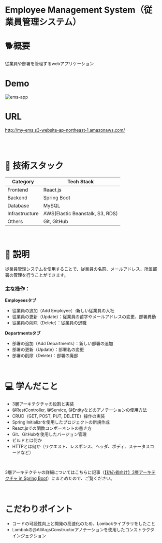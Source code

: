 # Employee Management System（従業員管理システム）
# 🐕概要
従業員や部署を管理するwebアプリケーション
<br>

# Demo
![ems-app](https://github.com/zakzackr/employee-management-system/assets/100734822/758f48fe-e025-4c0c-8551-7e41ccf41f4c)
<br>    

# URL
http://my-ems.s3-website-ap-northeast-1.amazonaws.com/

<br> <br>


# 💾 技術スタック
| Category | Tech Stack |
| ---- | ---- |
| Frontend | React.js |
| Backend | Spring Boot |
| Database | MySQL |
| Infrastructure | AWS(Elastic Beanstalk, S3, RDS) |
| Others | Git, GitHub |
<br>

# 📝 説明
従業員管理システムを使用することで、従業員の名前、メールアドレス、所属部署の管理を行うことができます。
    
### 主な操作：
**Employeesタブ**    
* 従業員の追加（Add Employee）:新しい従業員の入社    
* 従業員の更新（Update）：従業員の苗字やメールアドレスの変更、部署異動
* 従業員の削除（Delete）：従業員の退職
    
**Departmentsタブ**    
* 部署の追加（Add Departments）：新しい部署の追加
* 部署の更新（Update）：部署名の変更   
* 部署の削除（Delete）：部署の廃部
<br>

# 💻 学んだこと
* 3層アーキテクチャの役割と実装
* @RestController, @Service, @Entityなどのアノテーションの使用方法
* CRUD（GET, POST, PUT, DELETE）操作の実装
* Spring Initializrを使用したプロジェクトの新規作成
* React.jsでの関数コンポーネントの書き方
* Git、GitHubを使用したバージョン管理
* ビルドとは何か
* HTTPとは何か（リクエスト、レスポンス、ヘッダ、ボディ、ステータスコードなど）
<br>

3層アーキテクチャの詳細についてはこちらに記事（[【初心者向け】3層アーキテクチャ in Spring Boot](https://qiita.com/shibainuu/items/757c2e418459e4b51dd1)）にまとめたので、ご覧ください。    

<br>

# こだわりポイント
* コードの可読性向上と開発の高速化のため、Lombokライブラリをしたこと
* Lombokの@AllArgsConstructorアノテーションを使用したコンストラクタインジェクション
<br>
  

    
